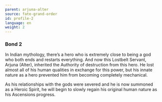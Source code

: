 ```yaml
---
parent: arjuna-alter
source: fate-grand-order
id: profile-2
language: en
weight: 2
---
```


### Bond 2

In Indian mythology, there’s a hero who is extremely close to being a god who both ends and restarts everything. And now this Lostbelt Servant, Arjuna (Alter), inherited the Authority of destruction from this hero. He lost almost all of his human qualities in exchange for this power, but his innate nature as a hero prevented him from becoming completely mechanical.

As his relationships with the gods were severed and he is now summoned as a Heroic Spirit, he will begin to slowly regain his original human nature as his Ascensions progress.

